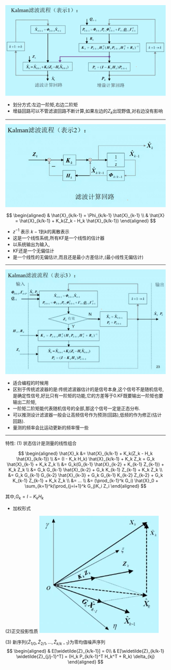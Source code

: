 
![aa](./img/123_1.png)

- 划分方式:左边一阶矩,右边二阶矩
- 增益回路可以不管滤波回路不断计算,如果左边的$Z_k$出现野值,对右边没有影响

---
![2](img/123_2.png)

$$
\begin{aligned}
  & \hat{X}_{k/k-1} = \Phi_{k/k-1} \hat{X}_{k-1} \\
  & \hat{X} = \hat{X}_{k/k-1} + K_k(Z_k - H_k \hat{X}_{k/k-1})
\end{aligned}
$$

- $z^{-1}$ 表示 $k-1$到$k$的离散表示
- 这是一个线性系统,所有KF是一个线性的估计器
- 以系统输出为输入,
- KF还是一个无偏估计
- 是一个线性的无偏估计,而且还是最小方差估计,(最小线性无偏估计)


---
![3](img/123_3.png)

- 适合编程的时候用
- 区别于传统滤波器的是:传统滤波器估计的是信号本身,这个信号不是随机信号,是确定性信号,好比只有一阶矩的功能,它的方差等于0.KF既要输出一阶矩也要输出二阶矩,
- 一阶矩二阶矩能代表随机信号的全部,那这个信号一定是正态分布.
- 可以推测设计滤波器一般会让高频信号作为预测(回路),低频的作为修正(估计回路).
- 量测的频率会比运动更新的频率慢一些


---

特性:
(1) 状态估计是测量的线性组合

$$
\begin{aligned}
  \hat{X}_k &= \hat{X}_{k/k-1} + K_k(Z_k - H_k \hat{X}_{k/k-1}) \\
  &= (I - K_k H_k) \hat{X}_{k/k-1} + K_k Z_k = G_k \hat{X}_{k-1} + K_k Z_k \\
  &= G_k(G_{k-1} \hat{X}_{k-2} + K_{k-1} Z_{k-1}) + K_k Z_k \\ 
  &= G_k G_{k-1} \hat{X}_{k-2} + G_k K_{k-1} Z_{k-1} + K_k Z_k \\
  &= G_k G_{k-1}  G_{k-2} \hat{X}_{k-3} + G_k G_{k-1} K_{k-2} Z_{k-2} + G_k K_{k-1} Z_{k-1} + K_k Z_k \\
  &= ... \\
  &= (\prod_{k-1}^k G_i) \hat{X}_0 + \sum_{k=1}^k(\prod_{j=i+1}^k G_j)K_i Z_i
\end{aligned}
$$

其中,$G_k = I - K_k H_k$

- 加权形式

(2)正交投影性质
![aa](img/123_4.png)

(3) 新序列$\{\widetilde{Z}_{1/0},\widetilde{Z}_{2/1}, ...,\widetilde{Z}_{k/k-1}\}$为零均值噪声序列
$$
\begin{aligned}
  & E[\widetilde{Z}_{k/k-1}] = 0\\
  & E[\widetilde{Z}_{k/k-1} \widetilde{Z}_{j/j-1}^T] = (H_k P_{k/k-1}^T H_k^T + R_k) \delta_{kj}
\end{aligned}
$$

<!-- $$
\begin{cases}
   n/2       & \quad \text{if } n \text{ is even}\\
   -(n+1)/2  & \quad \text{if } n \text{ is odd}
\end{cases}
$$ -->